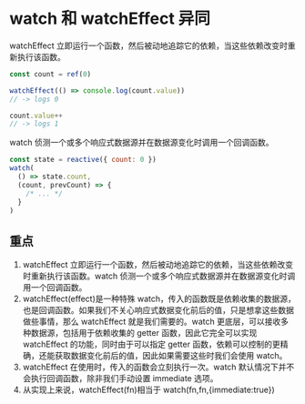# watch 和 watchEffect 异同

watchEffect 立即运行一个函数，然后被动地追踪它的依赖，当这些依赖改变时重新执行该函数。

```js
const count = ref(0)

watchEffect(() => console.log(count.value))
// -> logs 0

count.value++
// -> logs 1
```

watch 侦测一个或多个响应式数据源并在数据源变化时调用一个回调函数。

```js
const state = reactive({ count: 0 })
watch(
  () => state.count,
  (count, prevCount) => {
    /* ... */
  }
)
```

## 重点

1. watchEffect 立即运行一个函数，然后被动地追踪它的依赖，当这些依赖改变时重新执行该函数。watch 侦测一个或多个响应式数据源并在数据源变化时调用一个回调函数。
2. watchEffect(effect)是一种特殊 watch，传入的函数既是依赖收集的数据源，也是回调函数。如果我们不关心响应式数据变化前后的值，只是想拿这些数据做些事情，那么 watchEffect 就是我们需要的。watch 更底层，可以接收多种数据源，包括用于依赖收集的 getter 函数，因此它完全可以实现 watchEffect 的功能，同时由于可以指定 getter 函数，依赖可以控制的更精确，还能获取数据变化前后的值，因此如果需要这些时我们会使用 watch。
3. watchEffect 在使用时，传入的函数会立刻执行一次。watch 默认情况下并不会执行回调函数，除非我们手动设置 immediate 选项。
4. 从实现上来说，watchEffect(fn)相当于 watch(fn,fn,{immediate:true})
